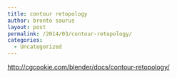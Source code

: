 ```yaml
---
title: contour retopology
author: bronto saurus
layout: post
permalink: /2014/03/contour-retopology/
categories:
  - Uncategorized
---
```

<http://cgcookie.com/blender/docs/contour-retopology/>